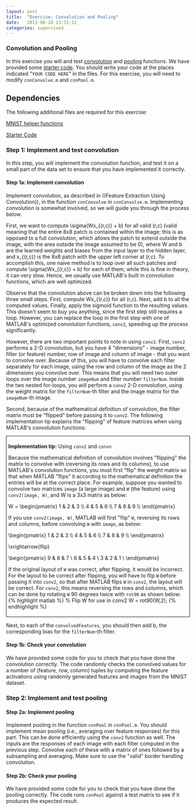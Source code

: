 ```yaml
---
layout: post
title:  "Exercise: Convolution and Pooling"
date:   2013-08-28 13:32:12
categories: supervised
---
```


### Convolution and Pooling ###

In this exercise you will and test [convolution](/supervised/FeatureExtractionUsingConvolution) and [pooling](/supervised/Pooling) functions. We have provided some [starter code](https://github.com/amaas/stanford_dl_ex/tree/master/cnn). You should write your code at the places indicated "`YOUR CODE HERE`" in the files. For this exercise, you will need to modify `cnnConvolve.m` and `cnnPool.m`.

## Dependencies ##

The following additional files are required for this exercise:

[MNIST helper functions](https://github.com/amaas/stanford_dl_ex/tree/master/common)

[Starter Code](https://github.com/amaas/stanford_dl_ex/tree/master/cnn)

### Step 1: Implement and test convolution ###

In this step, you will implement the convolution function, and test it on a small part of the data set to ensure that you have implemented it correctly.

#### Step 1a: Implement convolution ####

Implement convolution, as described in ((Feature Extraction Using Convolution)), in the function `cnnConvolve` in `cnnConvolve.m`. Implementing convolution is somewhat involved, so we will guide you through the process below.

First, we want to compute <m>\sigma(Wx_{(r,c)} + b)</m> for all valid <m>(r,c)</m> (valid meaning that the entire 8x8 patch is contained within the image; this is as opposed to a full convolution, which allows the patch to extend outside the image, with the area outside the image assumed to be 0), where <m>W</m> and <m>b</m> are the learned weights and biases from the input layer to the hidden layer, and <m>x_{(r,c)}</m> is the 8x8 patch with the upper left corner at <m>(r,c)</m>. To accomplish this, one naive method is to loop over all such patches and compute <m>\sigma(Wx_{(r,c)} + b)</m> for each of them; while this is fine in theory, it can very slow. Hence, we usually use MATLAB's built in convolution functions, which are well optimized.

Observe that the convolution above can be broken down into the following three small steps. First, compute <m>Wx_{(r,c)}</m> for all <m>(r,c)</m>. Next, add <m>b</m> to all the computed values. Finally, apply the sigmoid function to the resulting values. This doesn't seem to buy you anything, since the first step still requires a loop. However, you can replace the loop in the first step with one of MATLAB's optimized convolution functions, `conv2`, speeding up the process significantly.

However, there are two important points to note in using `conv2`. First, `conv2` performs a 2-D convolution, but you have 4 "dimensions" - image number, filter (or feature) number, row of image and column of image - that you want to convolve over. Because of this, you will have to convolve each filter separately for each image, using the row and column of the image as the 2 dimensions you convolve over. This means that you will need two outer loops over the image number `imageNum` and filter number `filterNum`. Inside the two nested for-loops, you will perform a `conv2` 2-D convolution, using the weight matrix for the `filterNum`-th filter and the image matrix for the `imageNum`-th image.

Second, because of the mathematical definition of convolution, the filter matrix must be "flipped" before passing it to `conv2`. The following implementation tip explains the "flipping" of feature matrices when using MATLAB's convolution functions:

<div style="border:1px solid black; padding: 5px">

<b>Implementation tip:</b> Using <code>conv2</code> and <code>convn</code>

Because the mathematical definition of convolution involves "flipping" the matrix to convolve with (reversing its rows and its columns), to use MATLAB's convolution functions, you must first "flip" the weight matrix so that when MATLAB "flips" it according to the mathematical definition the entries will be at the correct place. For example, suppose you wanted to convolve two matrices <code>image</code> (a large image) and <code>W</code> (the feature) using <code>conv2(image, W)</code>, and W is a 3x3 matrix as below:

<m>
 W = 
 \begin{pmatrix}
  1 &amp; 2 &amp; 3 \\
  4 &amp; 5 &amp; 6 \\
  7 &amp; 8 &amp; 9  \\
 \end{pmatrix}
</m>

If you use <code>conv2(image, W)</code>, MATLAB will first "flip" <code>W</code>, reversing its rows and columns, before convolving <code>W</code> with <code>image</code>, as below:

<m>
 \begin{pmatrix}
  1 &amp; 2 &amp; 3 \\
  4 &amp; 5 &amp; 6 \\
  7 &amp; 8 &amp; 9  \\
 \end{pmatrix}

 \xrightarrow{flip}

 \begin{pmatrix}
  9 &amp; 8 &amp; 7 \\
  6 &amp; 5 &amp; 4 \\
  3 &amp; 2 &amp; 1  \\
 \end{pmatrix}
</m>

If the original layout of <code>W</code> was correct, after flipping, it would be incorrect. For the layout to be correct after flipping, you will have to flip <code>W</code> before passing it into <code>conv2</code>, so that after MATLAB flips <code>W</code> in <code>conv2</code>, the layout will be correct. For <code>conv2</code>, this means reversing the rows and columns, which can be done by rotating <code>W</code> 90 degrees twice with <code>rot90</code> as shown below:
{% highlight matlab %} 
% Flip W for use in conv2
W = rot90(W,2);
{% endhighlight %}

</div>

Next, to each of the `convolvedFeatures`, you should then add <m>b</m>, the corresponding bias for the `filterNum`-th filter.

#### Step 1b: Check your convolution ####

We have provided some code for you to check that you have done the convolution correctly. The code randomly checks the convolved values for a number of (feature, row, column) tuples by computing the feature activations using randomly generated features and images from the MNIST dataset.

### Step 2: Implement and test pooling ###

#### Step 2a: Implement pooling ####

Implement pooling in the function `cnnPool` in `cnnPool.m`. You should implement mean pooling (i.e., averaging over feature responses) for this part.  This can be done efficiently using the `conv2` function as well.  The inputs are the responses of each image with each filter computed in the previous step.  Convolve each of these with a matrix of ones followed by a subsampling and averaging.  Make sure to use the "valid" border handling convolution.

#### Step 2b: Check your pooling ####

We have provided some code for you to check that you have done the pooling correctly. The code runs `cnnPool` against a test matrix to see if it produces the expected result.
